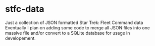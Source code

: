 # stfc-data

Just a collection of JSON formatted Star Trek: Fleet Command data
Eventually I plan on adding some code to merge all JSON files into one massive file and/or convert to a SQLite database for usage in developement.